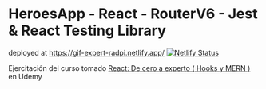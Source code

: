 # HeroesApp - React - RouterV6 - Jest & React Testing Library

deployed at <https://gif-expert-radpi.netlify.app/> [![Netlify Status](https://api.netlify.com/api/v1/badges/c5becd18-b0f4-4b66-bb52-798d882bc42d/deploy-status)](https://app.netlify.com/sites/gif-expert-radpi/deploys)

Ejercitación del curso tomado [React: De cero a experto ( Hooks y MERN )](https://www.udemy.com/course/react-cero-experto/) en Udemy

